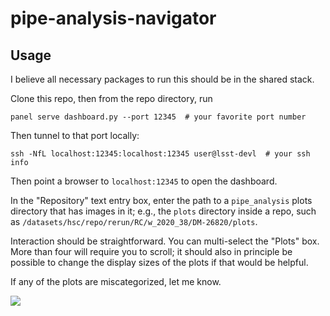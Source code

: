 # pipe-analysis-navigator

## Usage

I believe all necessary packages to run this should be in the shared stack.

Clone this repo, then from the repo directory, run 
```
panel serve dashboard.py --port 12345  # your favorite port number
```

Then tunnel to that port locally:
```
ssh -NfL localhost:12345:localhost:12345 user@lsst-devl  # your ssh info
```

Then point a browser to `localhost:12345` to open the dashboard.

In the "Repository" text entry box, enter the path to a `pipe_analysis` plots directory that has images in it; e.g., the `plots` directory inside a repo, such as `/datasets/hsc/repo/rerun/RC/w_2020_38/DM-26820/plots`.

Interaction should be straightforward.  You can multi-select the "Plots" box.  More than four will require you to scroll; it should also in principle be possible to change the display sizes of the plots if that would be helpful.

If any of the plots are miscategorized, let me know.

![](screencast.gif)
